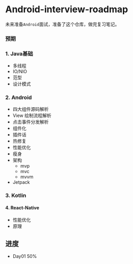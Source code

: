 # Android-interview-roadmap

未来准备`Android`面试，准备了这个仓库，做完复习笔记。

### 预期

### 1. Java基础

- 多线程
- IO/NIO
- 范型
- 设计模式

### 2. Android

- 四大组件源码解析
- View 绘制流程解析
- 点击事件分发解析
- 组件化
- 插件话
- 热修复
- 性能优化
- 瘦身
- 架构
  - mvp
  - mvc
  - mvvm
- Jetpack

### 3. Kotlin

#### 4. React-Native

- 性能优化
- 原理



## 进度

- Day01 50%

